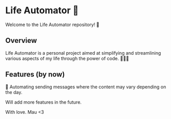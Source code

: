 # Life Automator 🤖

Welcome to the Life Automator repository! 🎉

## Overview

Life Automator is a personal project aimed at simplifying and streamlining various aspects of my life through the power of code. 💼📅🧹

## Features (by now)

🔹 Automating sending messages where the content may vary depending on the day.



Will add more features in the future.


With love.
Mau <3
